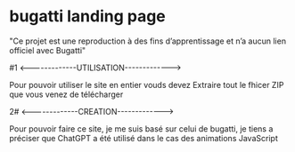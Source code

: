 ﻿# bugatti landing page 

 "Ce projet est une reproduction à des fins d’apprentissage et n’a aucun lien officiel avec Bugatti"
 
#1 <-------------UTILISATION------------->

Pour pouvoir utiliser le site en entier vouds devez Extraire tout le fhicer ZIP que vous venez de télécharger

2# <-------------CREATION------------->

Pour pouvoir faire ce site, je me suis basé sur celui de bugatti, je tiens a préciser que ChatGPT a été utilisé dans le cas 
des animations JavaScript

